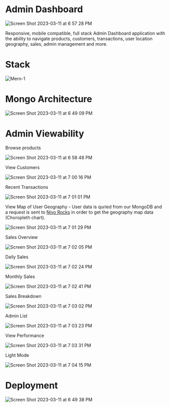 # Admin Dashboard
![Screen Shot 2023-03-11 at 6 57 28 PM](https://user-images.githubusercontent.com/22222231/224519963-a6ac998c-5194-433a-8fc2-07139fc65b5b.png)

Responsive, mobile compatible, full stack Admin Dashboard application with the ability to navigate products, customers, transactions, user location geography, sales, admin management and more.

# Stack
![Mern-1](https://user-images.githubusercontent.com/22222231/224519858-07da5cef-d3d7-4e39-900f-6f2baff9b38c.jpeg)

# Mongo Architecture
![Screen Shot 2023-03-11 at 6 49 09 PM](https://user-images.githubusercontent.com/22222231/224519897-9f95320a-56c8-4e44-8e9e-fe7198ed3a97.png)

# Admin Viewability
Browse products

![Screen Shot 2023-03-11 at 6 58 48 PM](https://user-images.githubusercontent.com/22222231/224520036-90462d4d-bf5b-421b-9d51-7172026dc264.png)

View Customers

![Screen Shot 2023-03-11 at 7 00 16 PM](https://user-images.githubusercontent.com/22222231/224520062-756280c3-4337-4532-a659-f67463b3d3ec.png)

Recent Transactions

![Screen Shot 2023-03-11 at 7 01 01 PM](https://user-images.githubusercontent.com/22222231/224520071-8e1e4d8e-3004-4b14-bede-4e1f3fefdacd.png)

View Map of User Geography - User data is quried from our MongoDB and a request is sent to [Nivo Rocks](https://nivo.rocks/choropleth) in order to get the geography map data (Choropleth chart). 

![Screen Shot 2023-03-11 at 7 01 29 PM](https://user-images.githubusercontent.com/22222231/224520089-3930c04a-3290-4412-b1c1-26d759deeb06.png)

Sales Overview

![Screen Shot 2023-03-11 at 7 02 05 PM](https://user-images.githubusercontent.com/22222231/224520098-a8871b00-1a19-4333-93af-b035d9577478.png)

Daily Sales


![Screen Shot 2023-03-11 at 7 02 24 PM](https://user-images.githubusercontent.com/22222231/224520108-b33d0954-4935-45f7-84b7-6dc94303983e.png)

Monthly Sales

![Screen Shot 2023-03-11 at 7 02 41 PM](https://user-images.githubusercontent.com/22222231/224520115-142997be-7587-4f68-a7f5-41cae0890915.png)

Sales Breakdown

![Screen Shot 2023-03-11 at 7 03 02 PM](https://user-images.githubusercontent.com/22222231/224520128-16065c48-2ef2-4078-8427-2a31d406e935.png)

Admin List

![Screen Shot 2023-03-11 at 7 03 23 PM](https://user-images.githubusercontent.com/22222231/224520141-636cbbb0-fe00-455b-baf7-e6906f564574.png)

View Performance

![Screen Shot 2023-03-11 at 7 03 31 PM](https://user-images.githubusercontent.com/22222231/224520149-b0e18890-b6ff-434f-92c2-7948309f67fa.png)

Light Mode

![Screen Shot 2023-03-11 at 7 04 15 PM](https://user-images.githubusercontent.com/22222231/224520162-7d749b04-270f-45b2-85a6-3fc22ac18e68.png)



# Deployment
![Screen Shot 2023-03-11 at 6 49 38 PM](https://user-images.githubusercontent.com/22222231/224519900-e0abc13d-b749-40a8-be46-35127c831b9c.png)


